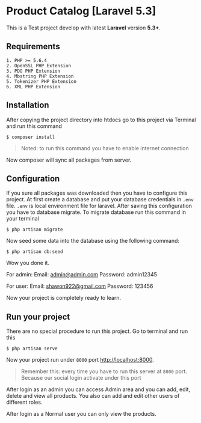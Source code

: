 # Product Catalog [Laravel 5.3]
This is a Test project develop with latest **Laravel** version **5.3+**.
## Requirements

	1. PHP >= 5.6.4
	2. OpenSSL PHP Extension
	3. PDO PHP Extension
	4. Mbstring PHP Extension
	5. Tokenizer PHP Extension
	6. XML PHP Extension


## Installation


After copying the project directory into htdocs go to this project via Terminal and run this command

```
$ composer install
```

> Noted: to run this command you have to enable internet connection

Now composer will sync all packages from server.

## Configuration

If you sure all packages was downloaded then you have to configure this project. At first create a database and put your database credentials in `.env` file. `.env` is local environment file for laravel.
After saving this configuration you have to database migrate. To migrate database run this command in your terminal

```
$ php artisan migrate
```

Now seed some data into the database using the following command:

```
$ php artisan db:seed
```

Wow you done it.

For admin:
	Email: admin@admin.com
	Password: admin12345
	
For user:
	Email: shawon922@gmail.com
	Password: 123456

Now your project is completely ready to learn.

## Run your project 

There are no special procedure to run this project. Go to terminal and run this

```
$ php artisan serve
```

Now your project run under `8000` port [http://localhost:8000](http://localhost:8000).

> Remember this: every time you have to run this server at `8000` port. Because our social login activate under this port 


After login as an admin you can access Admin area and you can add, edit, delete and view all products. You also can add and edit other users of different roles. 

After login as a Normal user you can only view the products.

